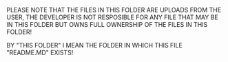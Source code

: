 PLEASE NOTE THAT THE FILES IN THIS FOLDER ARE UPLOADS FROM THE USER, THE DEVELOPER IS NOT RESPOSIBLE FOR ANY FILE THAT MAY BE IN THIS FOLDER BUT OWNS FULL OWNERSHIP OF THE FILES IN THIS FOLDER!

BY "THIS FOLDER" I MEAN THE FOLDER IN WHICH THIS FILE "README.MD" EXISTS!
